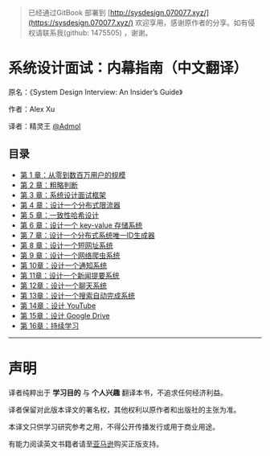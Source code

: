 > 已经通过GitBook 部署到 [http://sysdesign.070077.xyz/](https://sysdesign.070077.xyz/)   欢迎享用，感谢原作者的分享。如有侵权请联系我(github: 1475505) ，谢谢。

# 系统设计面试：内幕指南（中文翻译）

原名：《System Design Interview: An Insider’s Guide》

作者：Alex Xu

译者：精灵王 [@Admol](https://github.com/Admol)



## 目录
- [第 1 章：从零到数百万用户的规模](CHAPTER%201：SCALE%20FROM%20ZERO%20TO%20MILLIONS%20OF%20USERS.md)
- [第 2 章：粗略判断](CHAPTER%202：BACK-OF-THE-ENVELOPE%20ESTIMATION.md)
- [第 3 章：系统设计面试框架](CHAPTER%203：A%20FRAMEWORK%20FOR%20SYSTEM%20DESIGN%20INTERVIEWS.md)
- [第 4 章：设计一个分布式限流器](CHAPTER%204：DESIGN%20A%20RATE%20LIMITER.md)
- [第 5 章：一致性哈希设计](CHAPTER%205：DESIGN%20CONSISTENT%20HASHING.md)
- [第 6 章：设计一个 key-value 存储系统](CHAPTER%206：DESIGN%20A%20KEY-VALUE%20STORE.md)
- [第 7 章：设计一个分布式系统唯一ID生成器](CHAPTER%207：DESIGN%20A%20UNIQUE%20ID%20GENERATOR%20IN%20DISTRIBUTED%20SYSTEMS.md)
- [第 8 章：设计一个短网址系统](CHAPTER%208：DESIGN%20A%20URL%20SHORTENER.md)
- [第 9 章：设计一个网络爬虫系统](CHAPTER%209：DESIGN%20A%20WEB%20CRAWLER.md)
- [第 10章：设计一个通知系统](CHAPTER%2010：DESIGN%20A%20NOTIFICATION%20SYSTEM.md)
- [第 11章：设计一个新闻提要系统](CHAPTER%2011：DESIGN%20A%20NEWS%20FEED%20SYSTEM.md)
- [第 12章：设计一个聊天系统](CHAPTER%2012：DESIGN%20A%20CHAT%20SYSTEM.md)
- [第 13章：设计一个搜索自动完成系统](CHAPTER%2013：DESIGN%20A%20SEARCH%20AUTOCOMPLETE%20SYSTEM.md)
- [第 14章：设计 YouTube](CHAPTER%2014：DESIGN%20YOUTUBE.md)
- [第 15章：设计 Google Drive](CHAPTER%2015：DESIGN%20GOOGLE%20DRIVE.md)
- [第 16章：持续学习](CHAPTER%2016：LEARNING%20CONTINUES.md) 
---


# 声明
译者纯粹出于 **学习目的** 与 **个人兴趣** 翻译本书，不追求任何经济利益。

译者保留对此版本译文的署名权，其他权利以原作者和出版社的主张为准。

本译文只供学习研究参考之用，不得公开传播发行或用于商业用途。

有能力阅读英文书籍者请至[亚马逊](https://www.amazon.com/System-Design-Interview-insiders-Second/dp/B08CMF2CQF)购买正版支持。
